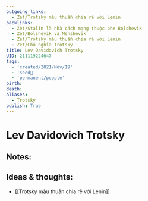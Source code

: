 ```yaml
---
outgoing_links:
  - Zet/Trotsky mâu thuẫn chia rẽ với Lenin
backlinks:
  - Zet/Stalin là nhà cách mạng thuộc phe Bolshevik
  - Zet/Bolshevik và Menshevik
  - Zet/Trotsky mâu thuẫn chia rẽ với Lenin
  - Zet/Chủ nghĩa Trotsky
title: Lev Davidovich Trotsky
UID: 211119224647
tags:
  - 'created/2021/Nov/19'
  - 'seed🥜'
  - 'permanent/people'
birth: 
death: 
aliases:
  - Trotsky
publish: True
---
```

# Lev Davidovich Trotsky

## Notes:


## Ideas & thoughts:
- [[Trotsky mâu thuẫn chia rẽ với Lenin]]